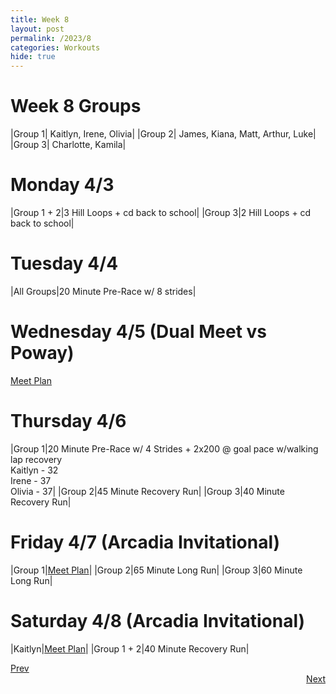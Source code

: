 ```yaml
---
title: Week 8
layout: post
permalink: /2023/8
categories: Workouts
hide: true
---
```



# Week 8 Groups

|Group 1| Kaitlyn, Irene, Olivia|
|Group 2| James, Kiana, Matt, Arthur, Luke|
|Group 3| Charlotte, Kamila|

# Monday 4/3 

|Group 1 + 2|3 Hill Loops + cd back to school|
|Group 3|2 Hill Loops + cd back to school|

# Tuesday 4/4

|All Groups|20 Minute Pre-Race w/ 8 strides|

# Wednesday 4/5 (Dual Meet vs Poway)

[Meet Plan]({{site.baseurl}}/2023/PO)

# Thursday 4/6

|Group 1|20 Minute Pre-Race w/ 4 Strides + 2x200 @ goal pace w/walking lap recovery <br> Kaitlyn - 32 <br> Irene - 37 <br> Olivia - 37|
|Group 2|45 Minute Recovery Run|
|Group 3|40 Minute Recovery Run|

# Friday 4/7 (Arcadia Invitational)

|Group 1|[Meet Plan]({{site.baseurl}}/2023/AI)|
|Group 2|65 Minute Long Run|
|Group 3|60 Minute Long Run|


# Saturday 4/8 (Arcadia Invitational)

|Kaitlyn|[Meet Plan]({{site.baseurl}}/2023/AI)|
|Group 1 + 2|40 Minute Recovery Run|

<div style="text-align: left"> <a href="{{site.baseurl}}/2023/7">Prev</a></div> 
<div style="text-align: right"> <a href="{{site.baseurl}}/2023/9">Next</a></div>